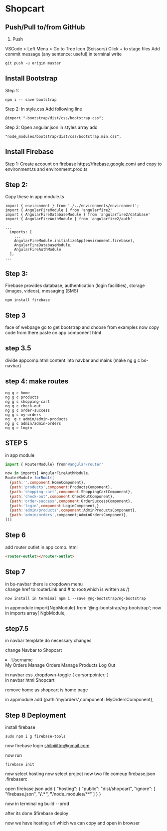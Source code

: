 # Shopcart

## Push/Pull to/from GitHub
1. Push

VSCode > Left Menu > Go to Tree Icon (Scissors)
Click + to stage files
Add commit message (any sentence: useful)
in terminal write
```
git push -u origin master
```


## Install Bootstrap
Step 1:
```
npm i -- save bootstrap
```
Step 2:
In style.css Add following line
```
@import "~bootstrap/dist/css/bootstrap.css";
```
Step 3:
Open angular.json
in styles array add
```
"node_modules/bootstrap/dist/css/bootstrap.min.css",
```

## Install Firebase
Step 1:
Create account on firebase https://firebase.google.com/
and copy to environment.ts and environment.prod.ts

## Step 2:
Copy these in app.module.ts
```
import { environment } from './../environments/environment';
import { AngularFireModule } from 'angularfire2'
import { AngularFireDatabaseModule } from 'angularfire2/database'
import { AngularFireAuthModule } from 'angularfire2/auth'

...
  imports: [
    ...
    AngularFireModule.initializeApp(environment.firebase),
    AngularFireDatabaseModule,
    AngularFireAuthModule
  ],
...  
```

## Step 3:
Firebase provides database, authentication (login facilities), storage (images, videos), messaging (SMS)

```
npm install firebase
```

## Step 3

face of webpage
go to get bootstrap and choose from examples 
now copy code from there 
paste on app component html

## step 3.5
divide appcomp.html content into navbar and mains (make ng g c bs-navbar)


## step 4: make routes

```
ng g c home
ng g c products
ng g c shopping-cart
ng g c check-out
ng g c order-success
ng g c my-orders
ng  g c admin/admin-products
ng g c admin/admin-orders
ng g c login
````

## STEP 5
in app module

```js 
import { RouterModule} from'@angular/router'

now in imports[ AngularFireAuthModule,
RouterModule.forRoot([
  {path:'',component:HomeComponent},
  {path:'products',component:ProductsComponent},
  {path:'shopping-cart',component:ShoppingCartComponent},
  {path:'check-out',component:CheckOutComponent},
  {path:'order-success',component:OrderSuccessComponent},
  {path:'login',component:LoginComponent,},
  {path:'admin/products',component:AdminProductsComponent},
  {path:'admin/orders',component;AdminOrdersComponent},
])]
```

## Step 6
add router outlet in app comp. html
```html
<router-outlet></router-outlet>
```
## Step 7
in bs-navbar there is dropdown menu  
change href to routerLink and # to root(which is written as /)
```
now install in terminal npm i --save @ng-bootstrap/ng-bootstrap
```
in appmodule import{NgbModule} from '@ng-bootstrap/ng-bootstrap';
now in imports array[ NgbModule,

## step7.5
in navbar template
do necessary changes

change Navbar to Shopcart
<li ngbDropdown class="nav-item dropdown">
                <a ngbDropdownToggle class="nav-link dropdown-toggle" id="dropdown01" data-toggle="dropdown" aria-haspopup="true"
                    aria-expanded="false">Username</a>
                <div ngbDropdownMenu class="dropdown-menu" aria-labelledby="dropdown01">
                    <a class="dropdown-item" routerLink="/my/orders">My Orders</a>
                    <a class="dropdown-item" routerLink="/admin/orders">Manage Orders</a>
                    <a class="dropdown-item" routerLink="/admin/products">Manage Products</a>
                    <a class="dropdown-item" >Log Out</a>


 in navbar css
 .dropdown-toggle {
   cursor:pointer;
 }   
 in navbar html
   <a class="navbar-brand" routerLink="/">Shopcart</a>

   remove home as shopcart is home page 

   in appmodule add {path:'my/orders',component: MyOrdersComponent},

## Step 8 Deployment
install firebase
```
sudo npm i g firebase-tools 
```
now firebase login shilpiiittm@gmail.com

now run
```
firebase init
```
now select hosting
 now select project
  now two file comeup
  firebase.json
  .firebaserc

  open firebase.json
  add
  {
  "hosting": {
    "public": "dist/shopcart",
    "ignore": [
      "firebase.json",
      "**/.*",
      "**/node_modules/**"
    ]
  }
}


now in terminal
ng build --prod

after its done
$firebase deploy

now we have hosting url which we can copy and open in browser